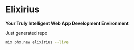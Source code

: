 # Elixirius

**Your Truly Intelligent Web App Development Environment**

Just generated repo
```sh
mix phx.new elixirius --live
```
